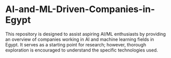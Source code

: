 # AI-and-ML-Driven-Companies-in-Egypt
This repository is designed to assist aspiring AI/ML enthusiasts by providing an overview of companies working in AI and machine learning fields in Egypt. It serves as a starting point for research; however, thorough exploration is encouraged to understand the specific technologies used.
